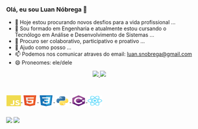 ### Olá, eu sou Luan Nóbrega 👋

- 🔭 Hoje estou procurando novos desfios para a vida profissional ...
- 🌱 Sou formado em Engenharia e atualmente estou cursando o Tecnólogo em Análise e Desenvolvimento de Sistemas ...
- 👯 Procuro ser colaborativo, participativo e proativo ...
- 🤔 Ajudo como posso ...
- 📫 Podemos nos comunicar atraves do email: luan.snobrega@gmail.com
- 😄 Proneomes: ele/dele

<div align="center">
  <a href="https://github.com/luannobrega">
  <img height="180em" src="https://github-readme-stats.vercel.app/api?username=luannobrega&show_icons=true&theme=dark&include_all_commits=true&count_private=true"/>
  <img height="180em" src="https://github-readme-stats.vercel.app/api/top-langs/?username=luannobrega&layout=compact&langs_count=7&theme=dark"/>
</div>
  
  ##
  
<div style="display: inline_block"><br>
  <img align="center" alt="Rafa-Js" height="30" width="40" src="https://raw.githubusercontent.com/devicons/devicon/master/icons/javascript/javascript-plain.svg">
  <img align="center" alt="Rafa-HTML" height="30" width="40" src="https://raw.githubusercontent.com/devicons/devicon/master/icons/html5/html5-original.svg">
  <img align="center" alt="Rafa-CSS" height="30" width="40" src="https://raw.githubusercontent.com/devicons/devicon/master/icons/css3/css3-original.svg">
  <img align="center" alt="Rafa-Python" height="30" width="40" src="https://raw.githubusercontent.com/devicons/devicon/master/icons/python/python-original.svg">
  <img align="center" alt="Rafa-Csharp" height="30" width="40" src="https://raw.githubusercontent.com/devicons/devicon/master/icons/csharp/csharp-original.svg">
  <img align="center" alt="Rafa-Csharp" height="30" width="40" src="https://raw.githubusercontent.com/devicons/devicon/master/icons/react/react-original.svg">
</div>
  
  ##
 
<div> 
   <a href = "luan.snobrega@gmail.com"><img src="https://img.shields.io/badge/-Gmail-%23333?style=for-the-badge&logo=gmail&logoColor=white" target="_blank"></a>
  <a href="https://www.linkedin.com/in/luan-de-souza-n%C3%B3brega-bb5405168/" target="_blank"><img src="https://img.shields.io/badge/-LinkedIn-%230077B5?style=for-the-badge&logo=linkedin&logoColor=white" target="_blank"></a> 
</div>
